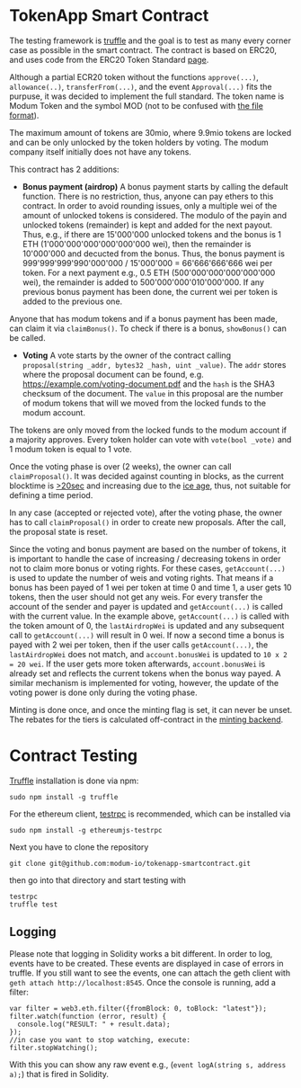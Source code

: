 # TokenApp Smart Contract
The testing framework is [truffle](http://truffleframework.com/docs/getting_started/installation) and the goal is to test 
as many every corner case as possible in the smart contract.
The contract is based on ERC20, and uses code from the ERC20 Token
Standard [page](https://theethereum.wiki/w/index.php/ERC20_Token_Standard).

Although a partial ECR20 token without the functions `approve(...)`, 
`allowance(..)`, `transferFrom(...)`, and the event `Approval(...)` fits the purpuse, 
it was decided to implement the full standard. The token name is Modum Token
and the symbol MOD (not to be confused with 
[the file format](https://en.wikipedia.org/wiki/MOD_(file_format))).

The maximum amount of tokens are 30mio, where 9.9mio tokens are locked and can be only 
unlocked by the token holders by voting. The modum company itself initially 
does not have any tokens. 

This contract has 2 additions:

* **Bonus payment (airdrop)** A bonus payment starts by calling the default function. There 
 is no restriction, thus, anyone can pay ethers to this contract. In order to avoid
 rounding issues, only a multiple wei of the amount of unlocked tokens is considered.
 The modulo of the payin and unlocked tokens (remainder) is kept and added for the next
 payout. Thus, e.g., if there are 15'000'000 unlocked tokens and the bonus is 1 ETH 
 (1'000'000'000'000'000'000 wei), then the remainder is 10'000'000 and decucted from the
 bonus. Thus, the bonus payment is 999'999'999'990'000'000 / 15'000'000 = 66'666'666'666 
 wei per token. For a next payment e.g., 0.5 ETH (500'000'000'000'000'000 wei), the remainder 
 is added to 500'000'000'010'000'000. If any previous bonus payment has been done, the current
 wei per token is added to the previous one.
 
 Anyone that has modum tokens and if a bonus payment has been made, can claim it via
 `claimBonus()`. To check if there is a bonus, `showBonus()` can be called.

* **Voting** A vote starts by the owner of the contract calling 
`proposal(string _addr, bytes32 _hash, uint _value)`. The `addr` stores where the proposal
 document can be found, e.g. https://example.com/voting-document.pdf and the `hash` is the 
 SHA3 checksum of the document. The `value` in this proposal are the number of modum tokens
 that will we moved from the locked funds to the modum account. 
 
 The tokens are only moved from the locked funds to the modum account if a majority 
 approves. Every token holder can vote with `vote(bool _vote)` and 1 modum token is 
 equal to 1 vote.
 
 Once the voting phase is over (2 weeks), the owner can call `claimProposal()`. It was 
 decided against counting in blocks, as the current blocktime is 
 [>20sec](https://etherscan.io/chart/blocktime) and increasing due to the 
 [ice age](https://www.cryptocompare.com/coins/guides/what-is-the-ethereum-ice-age/), 
 thus, not suitable for defining a time period.
 
 In any case (accepted or rejected vote), after the voting phase, the owner has to 
 call `claimProposal()` in order to create new proposals. After the call, the proposal
 state is reset.
  
Since the voting and bonus payment are based on the number of tokens, it is important to 
handle the case of increasing / decreasing tokens in order not to claim more bonus or
voting rights. For these cases, `getAccount(...)` is used to update the number of weis
and voting rights. That means if a bonus has been payed of 1 wei per token at time 0 and
time 1, a user gets 10 tokens, then the user should not get any weis. For every transfer
the account of the sender and payer is updated and `getAccount(...)` is called with the
current value. In the example above, `getAccount(...)` is called with the token amount of 0,
the `lastAirdropWei` is updated and any subsequent call to `getAccount(...)` will result
in 0 wei. If now a second time a bonus is payed with 2 wei per token, then if the user
calls `getAccount(...)`, the `lastAirdropWei` does not match, and `account.bonusWei` is 
updated to `10 x 2 = 20 wei`. If the user gets more token afterwards, `account.bonusWei`
is already set and reflects the current tokens when the bonus way payed. A similar
mechanism is implemented for voting, however, the update of the voting power is done
only during the voting phase.

Minting is done once, and once the minting flag is set, it can never be unset. The rebates
for the tiers is calculated off-contract in the 
[minting backend](https://github.com/modum-io/tokenapp-backend/tree/master/services/minting).

# Contract Testing
[Truffle](http://truffleframework.com/docs/getting_started/installation) installation is
done via npm: 
```
sudo npm install -g truffle
```
For the ethereum client, [testrpc](https://github.com/ethereumjs/testrpc) is recommended, 
which can be installed via 
```
sudo npm install -g ethereumjs-testrpc
```
Next you have to clone the repository 
```
git clone git@github.com:modum-io/tokenapp-smartcontract.git
```
then go into that directory and start testing with 
```
testrpc
truffle test
```

## Logging
Please note that logging in Solidity works a bit different. In order to log, events have
to be created. These events are displayed in case of errors in truffle. If you still want
to see the events, one can attach the geth client with `geth attach http://localhost:8545`.
Once the console is running, add a filter:
```
var filter = web3.eth.filter({fromBlock: 0, toBlock: "latest"});
filter.watch(function (error, result) {
  console.log("RESULT: " + result.data);
});
//in case you want to stop watching, execute:
filter.stopWatching();
```
With this you can show any raw event e.g., (`event logA(string s, address a);`) that is fired
in Solidity.